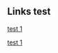 ## Links test 

<a href="http://mirage.aperio.com/imageserver/@@wqki2Ux8Myx-RMo8fuQv_t0sW8VXHDWO2q_0Gnyjz2YkTZ65fkFNJg==/@866/view.apml?ViewingMode=1">test 1</a>

<a href="wsi://mirage.aperio.com/imageserver/@@wqki2Ux8Myx-RMo8fuQv_t0sW8VXHDWO2q_0Gnyjz2YkTZ65fkFNJg==/@866/view.apml?ViewingMode=1">test 1</a>
